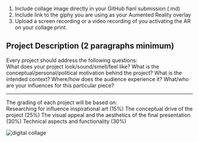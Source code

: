 
1. Include collage image directly in your GitHub fianl submission (.md)
2. Include link to the giphy you are using as your Aumented Reality overlay
3. Upload a screen recording or a video recording of you activating the AR on your collage print.

## Project Description (2 paragraphs minimum)
Every project should address the following questions:
<br>
What does your project look/sound/smell/feel like?
What is the conceptual/personal/political motivation behind the project?
What is the intended context? Where/how does the audience experience it?
What/who are your influences for this particular piece?

____
The grading of each project will be based on:
<br>
Researching for influence inspirational art (15%)
The conceptual drive of the project (25%)
The visual appeal and the aesthetics of the final presentation (30%)
Technical aspects and functionality (30%)

![digital collage](https://i.imgur.com/J5FClnq.jpg)
